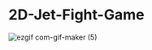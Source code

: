 # 2D-Jet-Fight-Game
![ezgif com-gif-maker (5)](https://user-images.githubusercontent.com/72915573/114312738-00bcc100-9af4-11eb-9a4c-64962256690e.gif)
